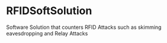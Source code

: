 # RFIDSoftSolution
Software Solution that counters RFID Attacks such as skimming eavesdropping and Relay Attacks
